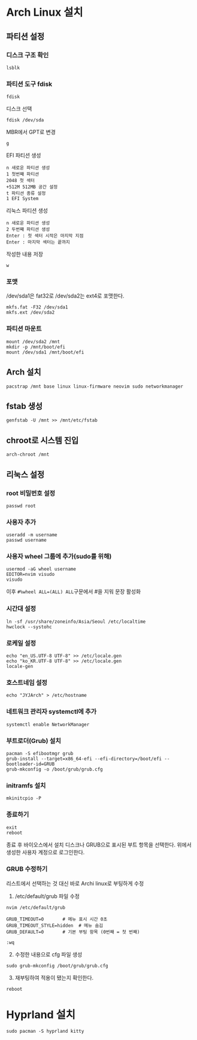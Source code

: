 # Arch Linux 설치
## 파티션 설정
### 디스크 구조 확인 
<pre><code>lsblk</code></pre>

### 파티션 도구 fdisk
<pre><code>fdisk</code></pre>

디스크 선택
<pre><code>fdisk /dev/sda</code></pre>

MBR에서 GPT로 변경
<pre><code>g</code></pre>

EFI 파티션 생성
<pre><code>n 새로운 파티션 생성
1 첫번째 파티션
2048 첫 섹터
+512M 512MB 공간 설정
t 파티션 종류 설정
1 EFI System</code></pre>

리눅스 파티션 생성
<pre><code>n 새로운 파티션 생성
2 두번째 파티션 생성
Enter : 첫 섹터 시작은 마지막 지점
Enter : 마지막 섹터는 끝까지</code></pre>

작성한 내용 저장
<pre><code>w</code></pre>

### 포맷
/dev/sda1은 fat32로
/dev/sda2는 ext4로 포맷한다.
<pre><code>mkfs.fat -F32 /dev/sda1
mkfs.ext /dev/sda2</code></pre>

### 파티션 마운트
<pre><code>mount /dev/sda2 /mnt
mkdir -p /mnt/boot/efi
mount /dev/sda1 /mnt/boot/efi</code></pre>

## Arch 설치
<pre><code>pacstrap /mnt base linux linux-firmware neovim sudo networkmanager</code></pre>

## fstab 생성
<pre><code>genfstab -U /mnt >> /mnt/etc/fstab</code></pre>

## chroot로 시스템 진입
<pre><code>arch-chroot /mnt</code></pre>

## 리눅스 설정
### root 비밀번호 설정
<pre><code>passwd root</code></pre>

### 사용자 추가
<pre><code>useradd -m username
passwd username</code></pre>

### 사용자 wheel 그룹에 추가(sudo를 위해)
<pre><code>usermod -aG wheel username
EDITOR=nvim visudo
visudo</code></pre>
이후 <code>#%wheel ALL=(ALL) ALL</code>구문에서 #을 지워 문장 활성화

### 시간대 설정
<pre><code>ln -sf /usr/share/zoneinfo/Asia/Seoul /etc/localtime
hwclock --systohc</code></pre>

### 로케일 설정
<pre><code>echo "en_US.UTF-8 UTF-8" >> /etc/locale.gen
echo "ko_KR.UTF-8 UTF-8" >> /etc/locale.gen
locale-gen
</code></pre>

### 호스트네임 설정
<pre><code>echo "JYJArch" > /etc/hostname</code></pre>

### 네트워크 관리자 systemctl에 추가
<pre><code>systemctl enable NetworkManager</code></pre>

### 부트로더(Grub) 설치
<pre><code>pacman -S efibootmgr grub
grub-install --target=x86_64-efi --efi-directory=/boot/efi --bootloader-id=GRUB
grub-mkconfig -o /boot/grub/grub.cfg</code></pre>

### initramfs 설치 
<pre><code>mkinitcpio -P</code></pre>

### 종료하기
<pre><code>exit
reboot</code></pre>
종료 후 바이오스에서 설치 디스크나 GRUB으로 표시된 부트 항목을 선택한다.
위에서 생성한 사용자 계정으로 로그인한다.

### GRUB 수정하기
리스트에서 선택하는 것 대신 바로 Archi linux로 부팅하게 수정
1. /etc/default/grub 파일 수정
<pre><code>nvim /etc/default/grub

GRUB_TIMEOUT=0       # 메뉴 표시 시간 0초
GRUB_TIMEOUT_STYLE=hidden  # 메뉴 숨김
GRUB_DEFAULT=0       # 기본 부팅 항목 (0번째 = 첫 번째)

:wq
</code></pre>
2. 수정한 내용으로 cfg 파일 생성
<pre><code>sudo grub-mkconfig /boot/grub/grub.cfg</code></pre>
3. 재부팅하여 적용이 됐는지 확인한다.
<pre><code>reboot</code></pre>

# Hyprland 설치
<pre><code>sudo pacman -S hyprland kitty</code></pre>


### 
<pre><code></code></pre>